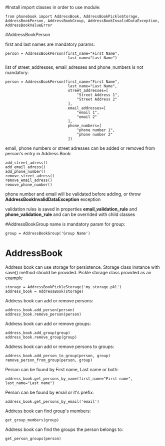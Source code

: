 #Install
import classes in order to use module:
```
from phonebook import AddressBook, AddressBookPickleStorage, AddressBookPerson, AddressBookGroup, AddressBookInvalidDataException, AddressBookValueError
```

#AddressBookPerson

first and last names are mandatory params:

```
person = AddressBookPerson(first_name="First Name",
                            last_name="Last Name")
```
list of street_addresses, email_adresses and phone_numbers is not mandatory:
```
person = AddressBookPerson(first_name="First Name",
                            last_name="Last Name",
                            street_addresses=[
                                "Street Address 1",
                                "Street Address 2"
                            ],
                            email_addresses=[
                                "email 1",
                                "email 2"
                            ],
                            phone_numbers=[
                                "phone number 1",
                                "phone number 2"
                            ])
```

email, phone numbers or street adresses can be added or removed from person's entry in Address Book:
```
add_street_adress()
add_email_adress()
add_phone_number()
remove_street_adress()
remove_email_adress()
remove_phone_number()
```
phone number and email will be validated before adding, or throw **AddressBookInvalidDataException** exception

validation rules is saved in properties **email_validation_rule** and **phone_validation_rule** and can be overrided with child classes

#AddressBookGroup
name is mandatory param for group:
```
group = AddressBookGroup('Group Name')
```

# AddressBook
Address book can use storage for persistence.
Storage class instance with save() method should be provided.
Pickle storage class provided as an example
```
storage = AddressBookPickleStorage('my_storage.pkl')
address_book = AddressBook(storage)
```
Address book can add or remove persons:
```
address_book.add_person(person)
address_book.remove_person(person)
```
Address book can add or remove groups:
```
address_book.add_group(group)
address_book.remove_group(group)
```
Address book can add or remove persons to groups:
```
address_book.add_person_to_group(person, group)
remove_person_from_group(person, group)
```

Person can be found by First name, Last name or both:
```
address_book.get_persons_by_name(first_name="First name",
last_name="Last name")
```
Person can be found by email or it's prefix:
```
address_book.get_persons_by_email('email')
```
Address book can find group's members:
```
get_group_members(group)
```
Address book can find the groups the person belongs to:
```
get_person_groups(person)
```
